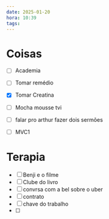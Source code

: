 ```yaml
---
date: 2025-01-20
hora: 10:39
tags:
---
```





# Coisas
- [ ] Academia
- [ ] Tomar remédio
- [x] Tomar Creatina
- [ ] Mocha mousse tvi
- [ ] falar pro arthur fazer dois sermões
- [ ] MVC1


# Terapia 

- [ ] Benji e o filme 
- [ ] Clube do livro
- [ ] convrsa com a bel sobre o uber
- [ ] contrato 
- [ ] chave do trabalho
- [ ] 